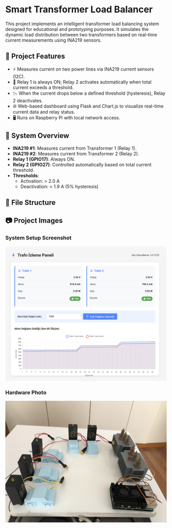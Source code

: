 # Smart Transformer Load Balancer

This project implements an intelligent transformer load balancing system designed for educational and prototyping purposes. It simulates the dynamic load distribution between two transformers based on real-time current measurements using INA219 sensors.

## 🔧 Project Features

- ⚡ Measures current on two power lines via INA219 current sensors (I2C).
- 🔁 Relay 1 is always ON; Relay 2 activates automatically when total current exceeds a threshold.
- 📉 When the current drops below a defined threshold (hysteresis), Relay 2 deactivates.
- 🌐 Web-based dashboard using Flask and Chart.js to visualize real-time current data and relay status.
- 🖥️ Runs on Raspberry Pi with local network access.

## 📌 System Overview

- **INA219 #1**: Measures current from Transformer 1 (Relay 1).
- **INA219 #2**: Measures current from Transformer 2 (Relay 2).
- **Relay 1 (GPIO17)**: Always ON.
- **Relay 2 (GPIO27)**: Controlled automatically based on total current threshold.
- **Thresholds**: 
  - Activation: > 2.0 A
  - Deactivation: < 1.9 A (5% hysteresis)

## 📂 File Structure


## 📷 Project Images

### System Setup Screenshot
![System Setup](Ekran%20görüntüsü%202025-07-19%20141331.png)

### Hardware Photo
![Hardware](IMG_8649.JPEG)
